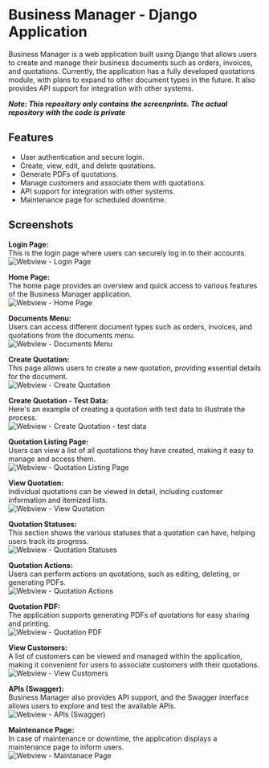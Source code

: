 # Business Manager - Django Application

Business Manager is a web application built using Django that allows users to create and manage their business documents such as orders, invoices, and quotations. Currently, the application has a fully developed quotations module, with plans to expand to other document types in the future. It also provides API support for integration with other systems.

***Note: This repository only contains the screenprints. The actual repository with the code is private***

## Features

- User authentication and secure login.
- Create, view, edit, and delete quotations.
- Generate PDFs of quotations.
- Manage customers and associate them with quotations.
- API support for integration with other systems.
- Maintenance page for scheduled downtime.


## Screenshots

**Login Page:**  
This is the login page where users can securely log in to their accounts.  
![Webview - Login Page](https://github.com/prathameshh27/BusinessManagerPublic/blob/main/BusinessManagerWebViews/Webview%202023-09-13%20125203.png)

**Home Page:**  
The home page provides an overview and quick access to various features of the Business Manager application.  
![Webview - Home Page](https://github.com/prathameshh27/BusinessManagerPublic/blob/main/BusinessManagerWebViews/Webview%202023-09-13%20125450.png)

**Documents Menu:**  
Users can access different document types such as orders, invoices, and quotations from the documents menu.  
![Webview - Documents Menu](https://github.com/prathameshh27/BusinessManagerPublic/blob/main/BusinessManagerWebViews/Webview%202023-09-13%20125602.png)

**Create Quotation:**  
This page allows users to create a new quotation, providing essential details for the document.  
![Webview - Create Quotation](https://github.com/prathameshh27/BusinessManagerPublic/blob/main/BusinessManagerWebViews/Webview%202023-09-16%20223130.png)

**Create Quotation - Test Data:**  
Here's an example of creating a quotation with test data to illustrate the process.  
![Webview - Create Quotation - test data](https://github.com/prathameshh27/BusinessManagerPublic/blob/main/BusinessManagerWebViews/Webview%202023-09-16%20223553.png)

**Quotation Listing Page:**  
Users can view a list of all quotations they have created, making it easy to manage and access them.  
![Webview - Quotation Listing Page](https://github.com/prathameshh27/BusinessManagerPublic/blob/main/BusinessManagerWebViews/Webview%202023-09-16%20223643.png)

**View Quotation:**  
Individual quotations can be viewed in detail, including customer information and itemized lists.  
![Webview - View Quotation](https://github.com/prathameshh27/BusinessManagerPublic/blob/main/BusinessManagerWebViews/Webview%202023-09-16%20223738.png)

**Quotation Statuses:**  
This section shows the various statuses that a quotation can have, helping users track its progress.  
![Webview - Quotation Statuses](https://github.com/prathameshh27/BusinessManagerPublic/blob/main/BusinessManagerWebViews/Webview%202023-09-16%20223821.png)

**Quotation Actions:**  
Users can perform actions on quotations, such as editing, deleting, or generating PDFs.  
![Webview - Quotation Actions](https://github.com/prathameshh27/BusinessManagerPublic/blob/main/BusinessManagerWebViews/Webview%202023-09-16%20223853.png)

**Quotation PDF:**  
The application supports generating PDFs of quotations for easy sharing and printing.  
![Webview - Quotation PDF](https://github.com/prathameshh27/BusinessManagerPublic/blob/main/BusinessManagerWebViews/Webview%202023-09-16%20224325.png)

**View Customers:**  
A list of customers can be viewed and managed within the application, making it convenient for users to associate customers with their quotations.  
![Webview - View Customers](https://github.com/prathameshh27/BusinessManagerPublic/blob/main/BusinessManagerWebViews/Webview%202023-09-16%20224448.png)

**APIs (Swagger):**  
Business Manager also provides API support, and the Swagger interface allows users to explore and test the available APIs.  
![Webview - APIs (Swagger)](https://github.com/prathameshh27/BusinessManagerPublic/blob/main/BusinessManagerWebViews/Webview%202023-09-16%20224721.png)

**Maintenance Page:**  
In case of maintenance or downtime, the application displays a maintenance page to inform users.  
![Webview - Maintanace Page](https://github.com/prathameshh27/BusinessManagerPublic/blob/main/BusinessManagerWebViews/Webview%202023-09-16%20224830.png)

